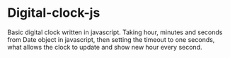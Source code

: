 # Digital-clock-js
Basic digital clock written in javascript.
Taking hour, minutes and seconds from Date object in javascript, then setting the timeout to one seconds, what allows the clock to update and show new 
hour every second.
